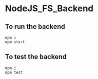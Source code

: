 # NodeJS_FS_Backend

## To run the backend

```shell
npm i 
npm start
```

## To test the backend

``` shell
npm i
npm test
```
<!-- ctrl + shift + v -->
